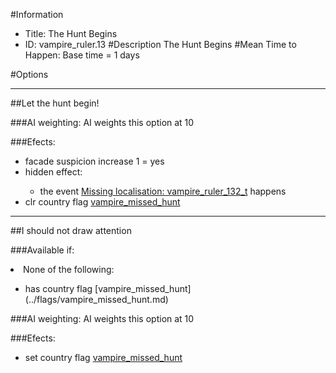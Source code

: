 #Information
 - Title: The Hunt Begins
 - ID: vampire_ruler.13
#Description
The Hunt Begins
#Mean Time to Happen:
Base time = 1 days

#Options

___
##Let the hunt begin!

###AI weighting:
AI weights this option at 10


###Efects:<ul><li>facade suspicion increase 1 = yes</li><li>hidden effect:</li><ul><li>the event [Missing localisation: vampire_ruler_132_t](../events/missing_localisation_vampire_ruler_132_t.md) happens</li></ul><li>clr country flag [vampire_missed_hunt](../flags/vampire_missed_hunt.md)</li></ul>

___
##I should not draw attention

###Available if:
<li>None of the following:</li><ul><li>has country flag [vampire_missed_hunt](../flags/vampire_missed_hunt.md)</li></ul>

###AI weighting:
AI weights this option at 10


###Efects:<ul><li>set country flag [vampire_missed_hunt](../flags/vampire_missed_hunt.md)</li></ul>
